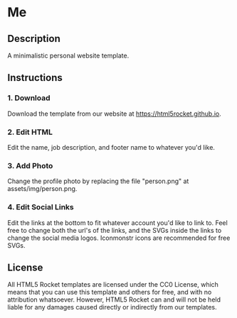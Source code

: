 # Me
## Description
A minimalistic personal website template.
## Instructions

### 1. Download
Download the template from our website at https://html5rocket.github.io.

### 2. Edit HTML
Edit the name, job description, and footer name to whatever you'd like.

### 3. Add Photo
Change the profile photo by replacing the file "person.png" at assets/img/person.png.

### 4. Edit Social Links
Edit the links at the bottom to fit whatever account you'd like to link to. Feel free to change both the url's of the links, and the SVGs inside the links to change the social media logos. Iconmonstr icons are recommended for free SVGs.

## License
All HTML5 Rocket templates are licensed under the CC0 License, which means that you can use this template and others for free, and with no attribution whatsoever. However, HTML5 Rocket can and will not be held liable for any damages caused directly or indirectly from our templates.